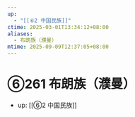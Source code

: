 ```yaml
---
up:
  - "[[⑥2 中国民族]]"
ctime: 2025-03-01T13:34:12+08:00
aliases:
  - 布朗族（濮曼）
mtime: 2025-09-09T12:37:05+08:00
---
```


# ⑥261 布朗族（濮曼）

- up: [[⑥2 中国民族]]
